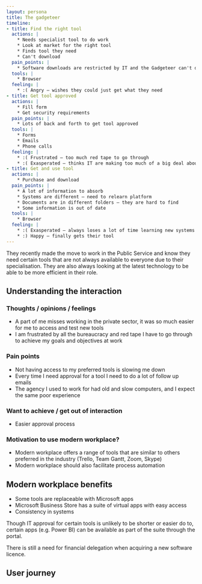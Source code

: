 ```yaml
---
layout: persona
title: The gadgeteer
timeline:
- title: Find the right tool
  actions: |
    * Needs specialist tool to do work 
    * Look at market for the right tool
    * Finds tool they need
    * Can't download
  pain_points: |
    * Software downloads are restricted by IT and the Gadgeteer can't download what they need
  tools: |
    * Browser
  feeling: |
    * :( Angry – wishes they could just get what they need
- title: Get tool approved
  actions: |
    * Fill form 
    * Get security requirements
  pain_points: |
    * Lots of back and forth to get tool approved
  tools: |
    * Forms
    * Emails
    * Phone calls
  feeling: |
    * :( Frustrated – too much red tape to go through
    * :( Exasperated – thinks IT are making too much of a big deal about this tool
- title: Get and use tool
  actions: |
    * Purchase and download
  pain_points: |
    * A lot of information to absorb
    * Systems are different – need to relearn platform
    * Documents are in different folders – they are hard to find
    * Some information is out of date 
  tools: |
    * Browser
  feeling: |
    * :( Exasperated – always loses a lot of time learning new systems
    * :) Happy – finally gets their tool
---
```


They recently made the move to work in the Public Service and know they need certain tools that are not always available to everyone due to their specialisation. They are also always looking at the latest technology to be able to be more efficient in their role. 

## Understanding the interaction

### Thoughts / opinions / feelings

* A part of me misses working in the private sector, it was so much easier for me to access and test new tools
* I am frustrated by all the bureaucracy and red tape I have to go through to achieve my goals and objectives at work

### Pain points

* Not having access to my preferred tools is slowing me down
* Every time I need approval for a tool I need to do a lot of follow up emails
* The agency I used to work for had old and slow computers, and I expect the same poor experience

### Want to achieve / get out of interaction

* Easier approval process

### Motivation to use modern workplace?

* Modern workplace offers a range of tools that are similar to others preferred in the industry (Trello, Team Gantt, Zoom, Skype)
* Modern workplace should also facilitate process automation

## Modern workplace benefits

* Some tools are replaceable with Microsoft apps
* Microsoft Business Store has a suite of virtual apps with easy access 
* Consistency in systems

Though IT approval for certain tools is unlikely to be shorter or easier do to, certain apps (e.g. Power BI) can be available as part of the suite through the portal.

There is still a need for financial delegation when acquiring a new software licence. 

## User journey